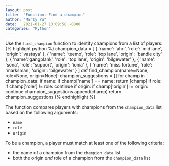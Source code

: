 ```yaml
---
layout: post
title:  "Function: Find a champion"
author: "Marty Yu"
date:   2021-01-27 13:09:58 -0800
categories: "Python"
---
```

Use the `find_champion` function to identify champions from a list of players:
{% highlight python %}
champion_data = [
 {
 'name': 'ahri',
 'role': 'mid lane',
 'origin': 'vastaya'
 },
 {
 'name': 'teemo',
 'role': 'top lane',
 'origin': 'bandle city'
 },
 {
 'name':'gangplank',
 'role': 'top lane',
 'origin': 'bilgewater'
 },
 {
 'name': 'sona',
 'role': 'support',
 'origin': 'ionia'
 },
 {
 'name': 'miss fortune',
 'role': 'marksman',
 'origin': 'bilgewater'
 }
]
def find_champion(name=None, role=None, origin=None):
 champion_suggestions = []
 for champ in champion_data:
  if name:
    if champ['name'] == name:
      return [champ]
  if role:
    if champ['role'] != role:
      continue
  if origin:
    if champ['origin'] != origin:
      continue
  champion_suggestions.append(champ)
 return champion_suggestions
{% endhighlight %}

The function compares players with champions from the `champion_data` list based on the following arguments:
* `name`
* `role`
* `origin`  

To be a champion, a player must match at least one of the following criteria:
* the name of a champion from the `champion_data` list
* both the origin _and_ role of a champion from the `champion_data` list
